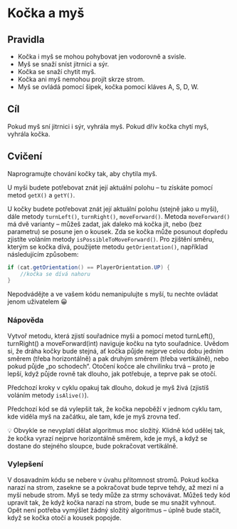 # Kočka a myš

## Pravidla
* Kočka i myš se mohou pohybovat jen vodorovně a svisle.
* Myš se snaží sníst jitrnici a sýr.
* Kočka se snaží chytit myš.
* Kočka ani myš nemohou projít skrze strom.
* Myš se ovládá pomocí šipek, kočka pomocí kláves A, S, D, W.

## Cíl
Pokud myš sní jitrnici i sýr, vyhrála myš. Pokud dřív kočka chytí myš, vyhrála kočka.

## Cvičení
Naprogramujte chování kočky tak, aby chytila myš.

U myši budete potřebovat znát její aktuální polohu – tu získáte pomocí metod `getX()` a `getY()`.

U kočky budete potřebovat znát její aktuální polohu (stejně jako u myši), dále metody `turnLeft()`, `turnRight()`, `moveForward()`.
Metoda `moveForward()` má dvě varianty – můžeš zadat, jak daleko má kočka jít, nebo (bez parametru) se posune jen o kousek.
Zda se kočka může posunout dopředu zjistíte voláním metody `isPossibleToMoveForward()`.
Pro zjištění směru, kterým se kočka dívá, použijete metodu `getOrientation()`, například následujícím způsobem:

```java
if (cat.getOrientation() == PlayerOrientation.UP) {
    //kočka se dívá nahoru
}
```

Nepodvádějte a ve vašem kódu nemanipulujte s myší, tu nechte ovládat jenom uživatelem 😀

### Nápověda

Vytvoř metodu, která zjistí souřadnice myši a pomocí metod turnLeft(), turnRight() a moveForward(int) naviguje kočku na tyto souřadnice.
Uvědom si, že dráha kočky bude stejná, ať kočka půjde nejprve celou dobu jedním směrem (třeba horizontálně) a pak druhým směrem (třeba vertikálně), nebo pokud půjde „po schodech“.
Otočení kočce ale chvilinku trvá – proto je lepší, když půjde rovně tak dlouho, jak potřebuje, a teprve pak se otočí.

Předchozí kroky v cyklu opakuj tak dlouho, dokud je myš živá (zjistíš voláním metody `isAlive()`).

Předchozí kód se dá vylepšit tak, že kočka nepoběží v jednom cyklu tam, kde viděla myš na začátku, ale tam, kde je myš zrovna teď.

💡 Obvykle se nevyplatí dělat algoritmus moc složitý.
Klidně kód udělej tak, že kočka vyrazí nejprve horizontálně směrem, kde je myš, a když se dostane do stejného sloupce, bude pokračovat vertikálně. 

### Vylepšení

V dosavadním kódu se nebere v úvahu přítomnost stromů.
Pokud kočka narazí na strom, zasekne se a pokračovat bude teprve tehdy, až mezi ní a myší nebude strom.
Myš se tedy může za strmy schovávat.
Můžeš tedy kód upravit tak, že když kočka narazí na strom, bude se mu snažit vyhnout.
Opět není potřeba vymýšlet žádný složitý algoritmus – úplně bude stačit, když se kočka otočí a kousek popojde.
